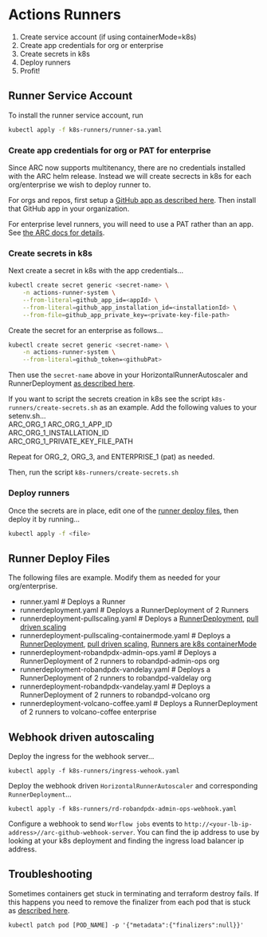# Actions Runners

1. Create service account (if using containerMode=k8s)
1. Create app credentials for org or enterprise
1. Create secrets in k8s
1. Deploy runners
1. Profit!

## Runner Service Account
To install the runner service account, run
```bash
kubectl apply -f k8s-runners/runner-sa.yaml
```

### Create app credentials for org or PAT for enterprise
Since ARC now supports multitenancy, there are no credentials installed with the ARC helm release. Instead we will create secrects in k8s for each org/enterprise we wish to deploy runner to.  

For orgs and repos, first setup a [GitHub app as described here](https://github.com/actions-runner-controller/actions-runner-controller#deploying-using-github-app-authentication). Then install that GitHub app in your organization.  

For enterprise level runners, you will need to use a PAT rather than an app. See [the ARC docs for details](https://github.com/actions-runner-controller/actions-runner-controller#deploying-using-pat-authentication).  


### Create secrets in k8s
Next create a secret in k8s with the app credentials...
```bash
kubectl create secret generic <secret-name> \
    -n actions-runner-system \
    --from-literal=github_app_id=<appId> \
    --from-literal=github_app_installation_id=<installationId> \
    --from-file=github_app_private_key=<private-key-file-path>
```

Create the secret for an enterprise as follows...
```bash
kubectl create secret generic <secret-name> \
    -n actions-runner-system \
    --from-literal=github_token=<githubPat>
```

Then use the `secret-name` above in your HorizontalRunnerAutoscaler and RunnerDeployment [as described here](https://github.com/actions-runner-controller/actions-runner-controller#multitenancy).

If you want to script the secrets creation in k8s see the script `k8s-runners/create-secrets.sh` as an example. Add the following values to your setenv.sh...  
ARC_ORG_1
ARC_ORG_1_APP_ID  
ARC_ORG_1_INSTALLATION_ID  
ARC_ORG_1_PRIVATE_KEY_FILE_PATH  

Repeat for ORG_2, ORG_3, and ENTERPRISE_1 (pat) as needed.

Then, run the script `k8s-runners/create-secrets.sh`  

### Deploy runners
Once the secrets are in place, edit one of the [runner deploy files](#runner-deploy-files), then deploy it by running...
```bash
kubectl apply -f <file>
```

## Runner Deploy Files
The following files are example. Modify them as needed for your org/enterprise.

- runner.yaml # Deploys a Runner
- runnerdeployment.yaml # Deploys a RunnerDeployment of 2 Runners
- runnerdeployment-pullscaling.yaml # Deploys a [RunnerDeployment](https://github.com/actions-runner-controller/actions-runner-controller#runnerdeployments), [pull driven scaling](https://github.com/actions-runner-controller/actions-runner-controller#pull-driven-scaling)
- runnerdeployment-pullscaling-containermode.yaml # Deploys a [RunnerDeployment](https://github.com/actions-runner-controller/actions-runner-controller#runnerdeployments), [pull driven scaling](https://github.com/actions-runner-controller/actions-runner-controller#pull-driven-scaling), [Runners are k8s containerMode](https://github.com/actions-runner-controller/actions-runner-controller#runner-with-k8s-jobs)
- runnerdeployment-robandpdx-admin-ops.yaml # Deploys a RunnerDeployment of 2 runners to robandpd-admin-ops org
- runnerdeployment-robandpdx-vandelay.yaml # Deploys a RunnerDeployment of 2 runners to robandpd-valdelay org
- runnerdeployment-robandpdx-vandelay.yaml # Deploys a RunnerDeployment of 2 runners to robandpd-volcano org
- runnerdeployment-volcano-coffee.yaml # Deploys a RunnerDeployment of 2 runners to volcano-coffee enterprise

## Webhook driven autoscaling
Deploy the ingress for the webhook server...
```
kubectl apply -f k8s-runners/ingress-wehook.yaml
```
Deploy the webhook driven `HorizontalRunnerAutoscaler` and corresponding `RunnerDeployment`...
```
kubectl apply -f k8s-runners/rd-robandpdx-admin-ops-webhook.yaml
```
Configure a webhook to send `Worflow jobs` events to `http://<your-lb-ip-address>//arc-github-webhook-server`. You can find the ip address to use by looking at your k8s deployment and finding the ingress load balancer ip address.

## Troubleshooting
Sometimes containers get stuck in terminating and terraform destroy fails. If this happens you need to remove the finalizer from each pod that is stuck as [described here](https://containersolutions.github.io/runbooks/posts/kubernetes/pod-stuck-in-terminating-state/).
```
kubectl patch pod [POD_NAME] -p '{"metadata":{"finalizers":null}}'
```